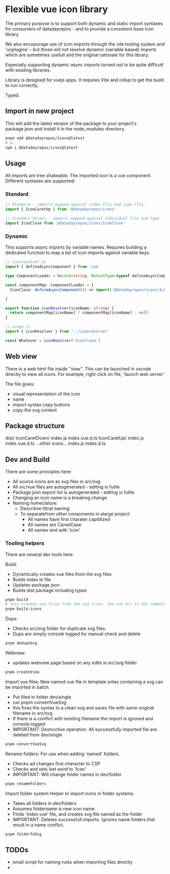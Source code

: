 # Flexible vue icon library
The primary purpose is to support both dynamic and static import syntaxes for consumers of datadayrepos - and to provide a consistent base icon library.

We also encopurage use of icon imports through the vite tooling system and 'unplugins' - but those will not resolve dynamic (variable based) imports which are sometimes usefull and the original rationale for this library.

Especially supporting dynamic async imports turned out to be quite difficult with existing libraries.

Library is designed for vuejs apps. It requires Vite and rollup to get the build to run correctly.

Typed.

## Import in new project
This will add the latest version of the package to your project's package.json and install it in the node_modules directory.
```bash
pnpm add @datadayrepos/icons@latest
# or
npm i @datadayrepos/icons@latest
```

## Usage

All imports are tree shakeable. The imported icon is a vue component.
Different syntaxes are supported:

### Standard
```ts
// Standard - imports mapped against index file and type file.
import { IconCaretUp } from '@datadayrepos/icons'
```

```ts
// Standard direct - imports mapped against individual file and type - maps into long list in package.json file
import IconClose from '@datadayrepos/icons/IconClose'
```

### Dynamic
This supports async imports by variable names. 
Requires building a dedicated function to map a list of icon imports against variable keys.
```ts
// iconresolver.ts
import { defineAsyncComponent } from 'vue'

type ComponentLoader = Record<string, ReturnType<typeof defineAsyncComponent>>

const componentMap: ComponentLoader = {
  IconClose: defineAsyncComponent(() => import('@datadayrepos/icons/IconClose')),

}

export function iconResolver(iconName: string) {
  return componentMap[iconName] ? componentMap[iconName] : null
}
```

```ts
// usage.ts
import { iconResolver } from '../iconresolver'

const Whatever = iconResolver('IconClose')
```

## Web view
There is a web html file inside "view". This can be launched in vscode directly to view all icons.
For example, right click on file, 'launch web server'

The file gives:
- visual representation of the icon
- name
- import syntax copy buttons
- copy the svg content

## Package structure
dist/
  IconCaretDown/
    index.js
    index.vue.d.ts
  IconCaretUp/
    index.js
    index.vue.d.ts
  ...other icons...
  index.js
  index.d.ts

## Dev and Build
There are some principles here:
- All source icons are as svg files in src/svg
- All src/vue files are autogenerated - editing is futile
- Package.json export list is autogenerated - editing is futile
- Changing an icon name is a breaking change
- Naming nomeclature:
  - Descritive littral naming
  - To separatefrom other components in alarge project:
    - All names have first charater capitilized
    - All names are CamelCase
    - All names end with 'Icon'

### Tooling helpers
There are several dev tools here.

Build:
- Dynamically creates vue files from the svg files
- Builds index.ts file
- Updates package json
- Builds dist package including types

```bash
pnpm build
# this creates vue files from the svg files. the vue dir is not commtted to git. 
pnpm build-icons
```

Dups:
- Checks src/svg folder for duplicate svg files.
- Dups are simply console logged for manual check and delete

```bash
pnpm dedupeSvg
```

Webview:
- updates webview page based on any edits in src/svg folder

```bash
pnpm createView
```

Import vue files:
New named vue file in template sntax containing a svg can be imported in batch.
- Put filed in folder dev/single
- run pnpm convertVueSvg
- this fixes the syntax to a clean svg and saves file with same original filename in src/svg
- If there is a conflict with existing filename the import is ignored and console.logged
- IMPORTANT: Destructive operation. All successfully imported file are deleted from dev/single

```bash
pnpm convertVueSvg
```

Rename folders:
For use when adding 'named' folders. 
- Checks ad changes first character to CSP
- Checks and sets last word to 'Icon'
- IMPORTANT: Will change folder names in dev/folder

```bash
pnpm renameFolders
```

Import folder system
Helper to import icons in folder systems.
- Takes all folders in dev/folders
- Assumes foldername is new icon name
- Finds 'index.vue' file, and creates svg file named as the folder
- IMPORTANT: Deletes successfull imports. Ignores name folders that result in a name conflict.

```bash
pnpm folderToSvg
```

## TODOs
- small script for naming rules when importing files directly
- 



